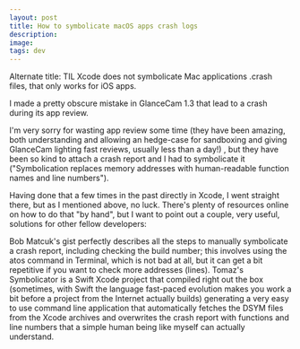 ```yaml
---
layout: post
title: How to symbolicate macOS apps crash logs
description:
image:
tags: dev
---
```

Alternate title: TIL Xcode does not symbolicate Mac applications .crash files, that only works for iOS apps.

I made a pretty obscure mistake in GlanceCam 1.3 that lead to a crash during its app review.

I'm very sorry for wasting app review some time (they have been amazing, both understanding and allowing an hedge-case for sandboxing and giving GlanceCam lighting fast reviews, usually less than a day!) , but they have been so kind to attach a crash report and I had to symbolicate it ("Symbolication replaces memory addresses with human-readable function names and line numbers").

Having done that a few times in the past directly in Xcode, I went straight there, but as I mentioned above, no luck. There's plenty of resources online on how to do that "by hand", but I want to point out a couple, very useful, solutions for other fellow developers:

Bob Matcuk's gist perfectly describes all the steps to manually symbolicate a crash report, including checking the build number; this involves using the atos command in Terminal, which is not bad at all, but it can get a bit repetitive if you want to check more addresses (lines).
Tomaz's Symbolicator is a Swift Xcode project that compiled right out the box (sometimes, with Swift the language fast-paced evolution makes you work a bit before a project from the Internet actually builds) generating a very easy to use command line application that automatically fetches the DSYM files from the Xcode archives and overwrites the crash report with functions and line numbers that a simple human being like myself can actually understand.